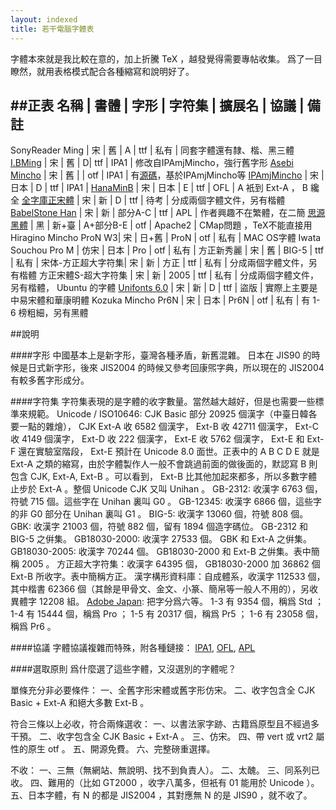 ```yaml
---
layout: indexed
title: 若干電腦字體表
---
```

字體本來就是我比較在意的，加上折騰 TeX ，越發覺得需要專帖收集。
爲了一目瞭然，就用表格模式配合各種縮寫和說明好了。

##正表
名稱 | 書體 | 字形 | 字符集 | 擴展名 | 協議 | 備註
------------------
SonyReader Ming | 宋 | 舊 | A | ttf | 私有 | 同套字體還有隸、楷、黑三體
[I.BMing](http://founder.acgvlyric.org/iu/doku.php/) | 宋 | 舊 | D| ttf | IPA1 | 修改自IPAmjMincho，強行舊字形
[Asebi Mincho](https://metasta.github.io/asebi/) | 宋 | 舊 |  | otf | IPA1 | 有[源碼](https://github.com/metasta/asebi)，基於IPAmjMincho等
[IPAmjMincho](http://mojikiban.ipa.go.jp/) | 宋 | 日本 | D | ttf | IPA1 |
[HanaMinB](http://fonts.jp/hanazono/) | 宋 | 日本 | E | ttf | OFL | A 衹到 Ext-A ， B 纔全
[全字庫正宋體](http://www.cns11643.gov.tw) | 宋 | 新 | D | ttf | 待考 | 分成兩個字體文件，另有楷體
[BabelStone Han](http://www.babelstone.co.uk/Fonts/Han.html) | 宋 | 新 | 部分A-C | ttf | APL | 作者興趣不在繁體，在二簡
[思源黑體](https://github.com/adobe-fonts/source-han-sans/) | 黑 | 新+臺 | A+部分B-E | otf | Apache2 | CMap問題 ，TeX不能直接用
Hiragino Mincho ProN W3| 宋 | 日+舊 | ProN | otf | 私有 | MAC OS字體
Iwata Souchou Pro M | 仿宋 | 日本 | Pro | otf | 私有 |
方正新秀麗 | 宋 | 舊 | BIG-5 | ttf | 私有 |
宋体-方正超大字符集| 宋 | 新 | 方正 | ttf | 私有 | 分成兩個字體文件，另有楷體
方正宋體S-超大字符集 | 宋 | 新 | 2005 | ttf | 私有 | 分成兩個字體文件，另有楷體， Ubuntu 的字體
[Unifonts 6.0](http://okuc.net/SoftWare/UniFonts6.0.exe) | 宋 | 新 | D | ttf | 盜版 | 實際上主要是中易宋體和華康明體
Kozuka Mincho Pr6N | 宋 | 日本 | Pr6N | otf | 私有 | 有 1-6 榜粗細，另有黑體

##說明

####字形
中國基本上是新字形，臺灣各種矛盾，新舊混雜。
日本在 JIS90 的時候是日式新字形，後來 JIS2004 的時候又參考回康煕字典，所以現在的 JIS2004 有較多舊字形成分。

####字符集
字符集表現的是字體的收字數量。當然越大越好，但是也需要一些標準來規範。
Unicode / ISO10646: CJK Basic 部分 20925 個漢字（中臺日韓各要一點的雜燴）， CJK Ext-A 收 6582 個漢字， Ext-B 收 42711 個漢字， Ext-C 收 4149 個漢字， Ext-D 收 222 個漢字， Ext-E 收 5762 個漢字， Ext-E 和 Ext-F 還在實驗室階段， Ext-E 預計在 Unicode 8.0 面世。正表中的 A B C D E 就是 Ext-A 之類的縮寫，由於字體製作人一般不會跳過前面的做後面的，默認寫 B 則包含 CJK, Ext-A, Ext-B 。可以看到， Ext-B 比其他加起來都多，所以多數字體止步於 Ext-A 。整個 Unicode CJK 又叫 Unihan 。
GB-2312: 收漢字 6763 個，符號 715 個。這些字在 Unihan 裏叫 G0 。
GB-12345: 收漢字 6866 個，這些字的非 G0 部分在 Unihan 裏叫 G1 。
BIG-5: 收漢字 13060 個，符號 808 個。
GBK: 收漢字 21003 個，符號 882 個，留有 1894 個造字碼位。 GB-2312 和 BIG-5 之倂集。
GB18030-2000: 收漢字 27533 個。 GBK 和 Ext-A 之倂集。
GB18030-2005: 收漢字 70244 個。 GB18030-2000 和 Ext-B 之倂集。表中簡稱 2005 。
方正超大字符集：收漢字 64395 個， GB18030-2000 加 36862 個 Ext-B 所收字。表中簡稱方正。
漢字構形資料庫：自成體系，收漢字 112533 個，其中楷書 62366 個（其餘是甲骨文、金文、小篆、簡帛等一般人不用的），另收異體字 12208 組。
[Adobe Japan](http://www.adobe.com/content/dam/Adobe/en/devnet/font/pdfs/5078.Adobe-Japan1-6.pdf): 把字分爲六等。 1-3 有 9354 個，稱爲 Std ； 1-4 有 15444 個，稱爲 Pro ； 1-5 有 20317 個，稱爲 Pr5 ； 1-6 有 23058 個，稱爲 Pr6 。

####協議
字體協議複雜而特殊，附各種鏈接： [IPA1](http://opensource.org/licenses/IPA), [OFL](http://scripts.sil.org/cms/scripts/page.php?site_id=nrsi&id=OFL_web), [APL](http://ftp.gnu.org/non-gnu/chinese-fonts-truetype/LICENSE)

####選取原則
爲什麼選了這些字體，又沒選別的字體呢？

單條充分非必要條件：
一、全舊字形宋體或舊字形仿宋。
二、收字包含全 CJK Basic + Ext-A 和絕大多數 Ext-B 。

符合三條以上必收，符合兩條選收：
一、以書法家字跡、古籍爲原型且不經過多干預。
二、收字包含全 CJK Basic + Ext-A 。
三、仿宋。
四、帶 vert 或 vrt2 屬性的原生 otf 。
五、開源免費。
六、完整磅重選擇。

不收：
一、三無（無網站、無說明、找不到負責人）。
二、太醜。
三、同系列已收。
四、難用的（比如 GT2000 ，收字八萬多，但衹有 01 能用於 Unicode ）。
五、日本字體，有 N 的都是 JIS2004 ，其對應無 N 的是 JIS90 ，就不收了。